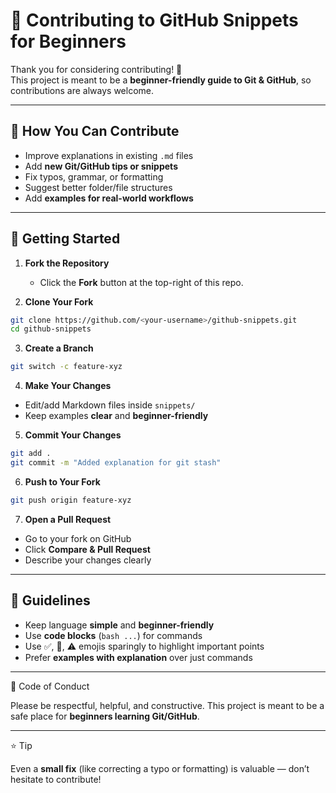 # 🤝 Contributing to GitHub Snippets for Beginners

Thank you for considering contributing! 🎉  
This project is meant to be a **beginner-friendly guide to Git & GitHub**, so contributions are always welcome.  

---

## 📌 How You Can Contribute

- Improve explanations in existing `.md` files  
- Add **new Git/GitHub tips or snippets**  
- Fix typos, grammar, or formatting  
- Suggest better folder/file structures  
- Add **examples for real-world workflows**  

---

## 🚀 Getting Started

1. **Fork the Repository**
   - Click the **Fork** button at the top-right of this repo.  

2. **Clone Your Fork**

  ```bash
  git clone https://github.com/<your-username>/github-snippets.git
  cd github-snippets
  ```

3. **Create a Branch**

  ```bash
  git switch -c feature-xyz
  ```

4. **Make Your Changes**

- Edit/add Markdown files inside `snippets/`
- Keep examples **clear** and **beginner-friendly**

5. **Commit Your Changes**

  ```bash
  git add .
  git commit -m "Added explanation for git stash"
  ```

6. **Push to Your Fork**

  ```bash
  git push origin feature-xyz
  ```

7. **Open a Pull Request**

- Go to your fork on GitHub
- Click **Compare & Pull Request**
- Describe your changes clearly

---

## 📝 Guidelines

- Keep language **simple** and **beginner-friendly**
- Use **code blocks** (`bash ...`) for commands
- Use ✅, 🚀, ⚠️ emojis sparingly to highlight important points
- Prefer **examples with explanation** over just commands

---

📌 Code of Conduct

Please be respectful, helpful, and constructive.
This project is meant to be a safe place for **beginners learning Git/GitHub**.

---

⭐ Tip

Even a **small fix** (like correcting a typo or formatting) is valuable — don’t hesitate to contribute!
